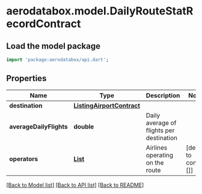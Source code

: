 # aerodatabox.model.DailyRouteStatRecordContract

## Load the model package
```dart
import 'package:aerodatabox/api.dart';
```

## Properties
Name | Type | Description | Notes
------------ | ------------- | ------------- | -------------
**destination** | [**ListingAirportContract**](ListingAirportContract.md) |  | 
**averageDailyFlights** | **double** | Daily average of flights per destination | 
**operators** | [**List<FlightAirlineContract>**](FlightAirlineContract.md) | Airlines operating on the route | [default to const []]

[[Back to Model list]](../README.md#documentation-for-models) [[Back to API list]](../README.md#documentation-for-api-endpoints) [[Back to README]](../README.md)


